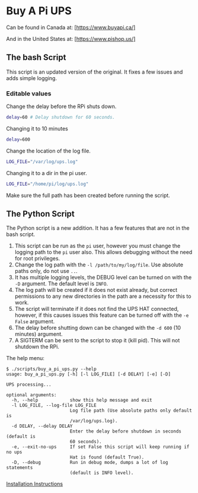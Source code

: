 # Buy A Pi UPS

Can be found in Canada at: [https://www.buyapi.ca/]

And in the United States at: [https://www.pishop.us/]

## The bash Script

This script is an updated version of the original. It fixes a few issues and
adds simple logging.

### Editable values

Change the delay before the RPi shuts down.

```bash
delay=60 # Delay shutdown for 60 seconds.
```
Changing it to 10 minutes
```bash
delay=600
```

Change the location of the log file.

```bash
LOG_FILE="/var/log/ups.log"
```
Changing it to a dir in the pi user.
```bash
LOG_FILE="/home/pi/log/ups.log"
```
Make sure the full path has been created before running the script.

## The Python Script

The Python script is a new addition. It has a few features that are not in
the bash script.

  1. This script can be run as the `pi` user, however you must change the
     logging path to the `pi` user also. This allows debugging without the
     need for root privileges.
  2. Change the log path with the `-l /path/to/my/log/file`. Use absolute
     paths only, do not use `..`.
  3. It has multiple logging levels, the DEBUG level can be turned on with
     the `-D` argument. The default level is `INFO`.
  4. The log path will be created if it does not exist already, but correct
     permissions to any new directories in the path are a necessity for this
     to work.
  5. The script will terminate if it does not find the UPS HAT connected,
     however, if this causes issues this feature can be turned off with the
     `-e False` argument.
  6. The delay before shutting down can be changed with the `-d 600`
     (10 minutes) argument.
  7. A SIGTERM can be sent to the script to stop it (kill pid). This will
     not shutdown the RPi.

The help menu:

```
$ ./scripts/buy_a_pi_ups.py --help
usage: buy_a_pi_ups.py [-h] [-l LOG_FILE] [-d DELAY] [-e] [-D]

UPS processing...

optional arguments:
  -h, --help            show this help message and exit
  -l LOG_FILE, --log-file LOG_FILE
                        Log file path (Use absolute paths only default is
                        /var/log/ups.log).
  -d DELAY, --delay DELAY
                        Enter the delay before shutdown in seconds (default is
                        60 seconds).
  -e, --exit-no-ups     If set False this script will keep running if no ups
                        Hat is found (default True).
  -D, --debug           Run in debug mode, dumps a lot of log statements
                        (default is INFO level).
```

[Installation Instructions](INSTALL.md)
